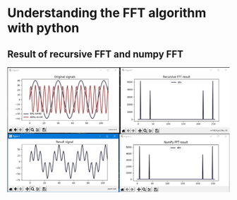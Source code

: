 # Understanding the FFT algorithm with python

## Result of recursive FFT and numpy FFT

![plots](../resources/sistenix_plots.png)
